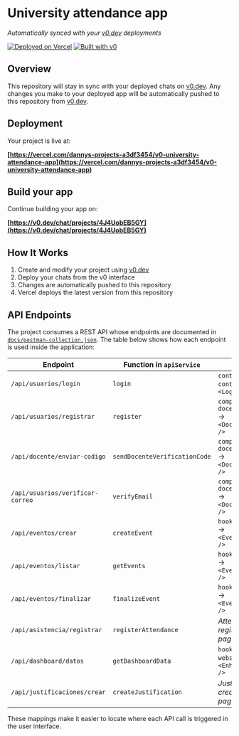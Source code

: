 # University attendance app

*Automatically synced with your [v0.dev](https://v0.dev) deployments*

[![Deployed on Vercel](https://img.shields.io/badge/Deployed%20on-Vercel-black?style=for-the-badge&logo=vercel)](https://vercel.com/dannys-projects-a3df3454/v0-university-attendance-app)
[![Built with v0](https://img.shields.io/badge/Built%20with-v0.dev-black?style=for-the-badge)](https://v0.dev/chat/projects/4J4UobEB5GY)

## Overview

This repository will stay in sync with your deployed chats on [v0.dev](https://v0.dev).
Any changes you make to your deployed app will be automatically pushed to this repository from [v0.dev](https://v0.dev).

## Deployment

Your project is live at:

**[https://vercel.com/dannys-projects-a3df3454/v0-university-attendance-app](https://vercel.com/dannys-projects-a3df3454/v0-university-attendance-app)**

## Build your app

Continue building your app on:

**[https://v0.dev/chat/projects/4J4UobEB5GY](https://v0.dev/chat/projects/4J4UobEB5GY)**

## How It Works

1. Create and modify your project using [v0.dev](https://v0.dev)
2. Deploy your chats from the v0 interface
3. Changes are automatically pushed to this repository
4. Vercel deploys the latest version from this repository

## API Endpoints

The project consumes a REST API whose endpoints are documented in
[`docs/postman-collection.json`](docs/postman-collection.json). The table
below shows how each endpoint is used inside the application:

| Endpoint | Function in `apiService` | Used in |
| --- | --- | --- |
| `/api/usuarios/login` | `login` | `contexts/auth-context.tsx` via `<LoginForm />` |
| `/api/usuarios/registrar` | `register` | `components/create-docente-modal.tsx` → `<DocentesManagement />` |
| `/api/docente/enviar-codigo` | `sendDocenteVerificationCode` | `components/create-docente-modal.tsx` → `<DocentesManagement />` |
| `/api/usuarios/verificar-correo` | `verifyEmail` | `components/create-docente-modal.tsx` → `<DocentesManagement />` |
| `/api/eventos/crear` | `createEvent` | `hooks/use-events.ts` → `<EventsManagement />` |
| `/api/eventos/listar` | `getEvents` | `hooks/use-events.ts` → `<EventsManagement />` |
| `/api/eventos/finalizar` | `finalizeEvent` | `hooks/use-events.ts` → `<EventsManagement />` |
| `/api/asistencia/registrar` | `registerAttendance` | _Attendance registration (future pages)_ |
| `/api/dashboard/datos` | `getDashboardData` | `hooks/use-websocket.ts` → `<EnhancedDashboard />` |
| `/api/justificaciones/crear` | `createJustification` | _Justification creation (future pages)_ |

These mappings make it easier to locate where each API call is triggered in
the user interface.
